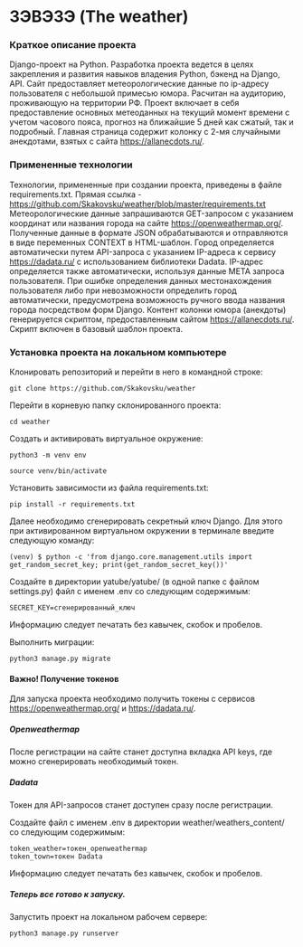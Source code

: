 # ЗЭВЭЗЭ (The weather)

### Краткое описание проекта

Django-проект на Python. Разработка проекта ведется в целях закрепления и развития навыков владения Python, бэкенд на Django, API. Сайт предоставляет метеорологические данные по ip-адресу пользователя с небольшой примесью юмора.
Расчитан на аудиторию, проживающую на территории РФ.
Проект включает в себя предоставление основных метеоданных на текущий момент времени с учетом часового пояса, прогноз на ближайшие 5 дней как сжатый, так и подробный. Главная страница содержит колонку с 2-мя случайными анекдотами, взятых с сайта https://allanecdots.ru/.

### Примененные технологии

Технологии, примененные при создании проекта, приведены в файле requirements.txt. Прямая ссылка - https://github.com/Skakovsku/weather/blob/master/requirements.txt
Метеорологические данные запрашиваются GET-запросом с указанием координат или названия города на сайте https://openweathermap.org/. Полученные данные в формате JSON обрабатываются и отправляются в виде переменных CONTEXT в HTML-шаблон.
Город определяется автоматически путем API-запроса с указанием IP-адреса к сервису https://dadata.ru/ с использованием библиотеки Dadata.
IP-адрес определяется также автоматически, используя данные META запроса пользователя.
При ошибке определения данных местонахождения пользователя либо при невозможности определить город автоматически, предусмотрена возможность ручного ввода названия города посредством форм Django.
Контент колонки юмора (анекдоты) генерируется скриптом, предоставленным сайтом https://allanecdots.ru/. Скрипт включен в базовый шаблон проекта.

### Установка проекта на локальном компьютере
Клонировать репозиторий и перейти в него в командной строке:

```
git clone https://github.com/Skakovsku/weather
```
Перейти в корневую папку склонированного проекта:
```
cd weather
```

Cоздать и активировать виртуальное окружение:

```
python3 -m venv env
```
```
source venv/bin/activate
```

Установить зависимости из файла requirements.txt:

```
pip install -r requirements.txt
```

Далее необходимо сгенерировать секретный ключ Django. Для этого при активированном виртуальном окружении в терминале введите следующую команду:

```
(venv) $ python -c 'from django.core.management.utils import get_random_secret_key; print(get_random_secret_key())'
```
Создайте в директории yatube/yatube/ (в одной папке с файлом settings.py) файл с именем .env со следующим содержимым:
```
SECRET_KEY=сгенерированный_ключ
```
Информацию следует печатать без кавычек, скобок и пробелов.

Выполнить миграции:

```
python3 manage.py migrate
```

#### Важно! Получение токенов
Для запуска проекта необходимо получить токены с сервисов https://openweathermap.org/ и https://dadata.ru/.

##### Openweathermap
После регистрации на сайте станет доступна вкладка API keys, где можно сгенерировать необходимый токен.

##### Dadata
Токен для API-запросов станет доступен сразу после регистрации.

Создайте файл с именем .env в директории weather/weathers_content/ со следующим содержимым:
```
token_weather=токен_openweathermap
token_town=токен Dadata
```
Информацию следует печатать без кавычек, скобок и пробелов.

##### Теперь все готово к запуску.
Запустить проект на локальном рабочем сервере:

```
python3 manage.py runserver
```
